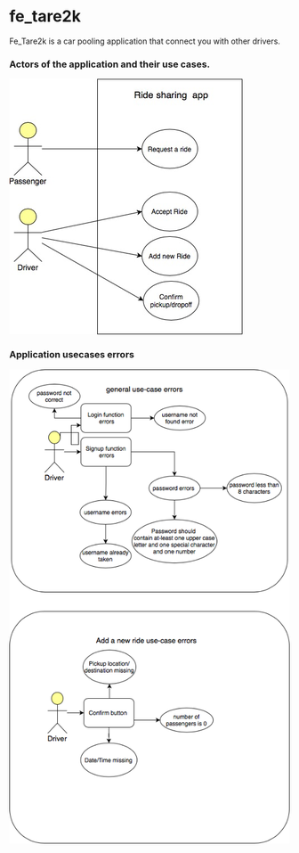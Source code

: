 # fe_tare2k

Fe_Tare2k is a car pooling application that connect you with other drivers. 


### Actors of the application and their use cases.
![Image of Application actors and their usecases](ride-sharing-app-use-case-architecture.jpg)


### Application usecases errors
![Image of application usecases errors](use-case-errors.png)
